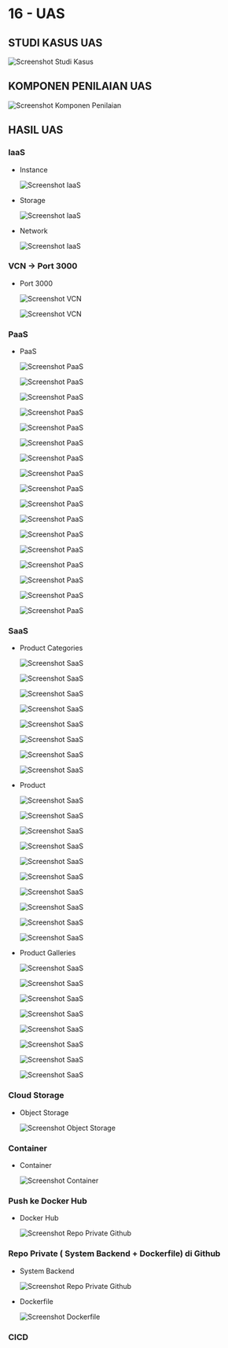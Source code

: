 # 16 - UAS

## STUDI KASUS UAS

![Screenshot Studi Kasus](img/studi_kasus.png)

## KOMPONEN PENILAIAN UAS
![Screenshot Komponen Penilaian](img/komponen_penilaian.png)

## HASIL UAS

### IaaS

- Instance

    ![Screenshot IaaS](img/iaas_1.png)

- Storage

    ![Screenshot IaaS](img/iaas_2.png)

- Network

    ![Screenshot IaaS](img/iaas_3.png)

### VCN -> Port 3000

- Port 3000

    ![Screenshot VCN](img/vcn_1.png)

    ![Screenshot VCN](img/vcn_2.png)

### PaaS

- PaaS

    ![Screenshot PaaS](img/paas_12.png)

    ![Screenshot PaaS](img/paas_2.png)

    ![Screenshot PaaS](img/paas_3.png)

    ![Screenshot PaaS](img/paas_4.png)

    ![Screenshot PaaS](img/paas_5.png)

    ![Screenshot PaaS](img/paas_6.png)

    ![Screenshot PaaS](img/paas_7.png)

    ![Screenshot PaaS](img/paas_8.png)

    ![Screenshot PaaS](img/paas_9.png)

    ![Screenshot PaaS](img/paas_10.png)

    ![Screenshot PaaS](img/paas_11.png)

    ![Screenshot PaaS](img/paas_12.png)

    ![Screenshot PaaS](img/paas_13.png)

    ![Screenshot PaaS](img/paas_14.png)

    ![Screenshot PaaS](img/paas_15.png)

    ![Screenshot PaaS](img/paas_16.png)

    ![Screenshot PaaS](img/paas_17.png)

### SaaS

- Product Categories

    ![Screenshot SaaS](img/saas_1.png)

    ![Screenshot SaaS](img/saas_2.png)

    ![Screenshot SaaS](img/saas_3.png)

    ![Screenshot SaaS](img/saas_5.png)

    ![Screenshot SaaS](img/saas_6.png)

    ![Screenshot SaaS](img/saas_7.png)

    ![Screenshot SaaS](img/saas_8.png)

    ![Screenshot SaaS](img/saas_9.png)

- Product

    ![Screenshot SaaS](img/saas_10.png)

    ![Screenshot SaaS](img/saas_11.png)

    ![Screenshot SaaS](img/saas_12.png)

    ![Screenshot SaaS](img/saas_13.png)

    ![Screenshot SaaS](img/saas_14.png)

    ![Screenshot SaaS](img/saas_15.png)

    ![Screenshot SaaS](img/saas_16.png)

    ![Screenshot SaaS](img/saas_17.png)

    ![Screenshot SaaS](img/saas_19.png)

    ![Screenshot SaaS](img/saas_18.png)

- Product Galleries

    ![Screenshot SaaS](img/saas_20.png)

    ![Screenshot SaaS](img/saas_21.png)

    ![Screenshot SaaS](img/saas_22.png)

    ![Screenshot SaaS](img/saas_23.png)

    ![Screenshot SaaS](img/saas_24.png)

    ![Screenshot SaaS](img/saas_25.png)

    ![Screenshot SaaS](img/saas_26.png)

    ![Screenshot SaaS](img/saas_27.png)

### Cloud Storage

- Object Storage

    ![Screenshot Object Storage](img/objectstorage_9.png)

### Container

- Container

    ![Screenshot Container](img/container_1.png)

### Push ke Docker Hub

- Docker Hub

    ![Screenshot Repo Private Github](img/dockerhub.png)

### Repo Private ( System Backend + Dockerfile) di Github

- System Backend

    ![Screenshot Repo Private Github](img/backend_1.png)

- Dockerfile

    ![Screenshot Dockerfile](img/dockerfile.png)

### CICD